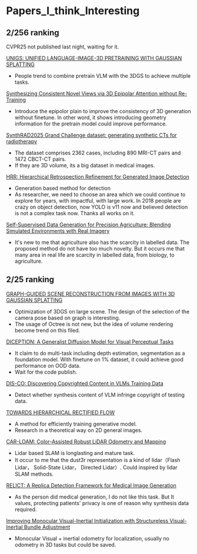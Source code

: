 # Papers_I_think_Interesting

## 2/256 ranking
CVPR25 not published last night, waiting for it.

[UNIGS: UNIFIED LANGUAGE-IMAGE-3D PRETRAINING WITH GAUSSIAN SPLATTING](https://arxiv.org/pdf/2502.17860)
- People trend to combine pretrain VLM with the 3DGS to achieve multiple tasks.

[Synthesizing Consistent Novel Views via 3D Epipolar Attention without Re-Training](https://arxiv.org/pdf/2502.18219)
- Introduce the epipolor plain to improve the consistency of 3D generation without finetune. In other word, it shows introducing geometry information for the pretrain model could improve performance.

[SynthRAD2025 Grand Challenge dataset: generating synthetic CTs for radiotherapy](https://arxiv.org/pdf/2502.17609)
- The dataset comprises 2362 cases, including 890 MRI-CT pairs and 1472 CBCT-CT pairs.
- If they are 3D volume, its a big dataset in medical images.


[HRR: Hierarchical Retrospection Refinement for Generated Image Detection](https://arxiv.org/pdf/2502.17862)
- Generation based method for detection
- As researcher, we need to choose an area which we could continue to explore for years, with impactful, with large work. In 2018 people are crazy on object detection, now YOLO is v11 now and believed detection is not a complex task now. Thanks all works on it.

[Self-Supervised Data Generation for Precision Agriculture: Blending Simulated Environments with Real Imagery](https://arxiv.org/pdf/2502.18320)
- It's new to me that agriculture also has the scarcity in labelled data. The proposed method do not have too much novelty. But it occurs me that many area in real life are scarcity in labelled data, from biology, to agriculture.


## 2/25 ranking
[GRAPH-GUIDED SCENE RECONSTRUCTION FROM IMAGES WITH 3D GAUSSIAN SPLATTING](https://arxiv.org/pdf/2502.17377)
- Optimization of 3DGS on large scene. The design of the selection of the camera pose based on graph is interesting.
- The usage of Octree is not new, but the idea of volume rendering become trend on this filed.

[DICEPTION: A Generalist Diffusion Model for Visual Perceptual Tasks](https://arxiv.org/pdf/2502.17157)
- It claim to do multi-task including depth estimation, segmentation as a foundation model. With finetune on 1% dataset, it could achieve good performance on OOD data.
- Wait for the code publish.

[DIS-CO: Discovering Copyrighted Content in VLMs Training Data](https://arxiv.org/pdf/2502.17358)
- Detect whether synthesis content of VLM infringe copyright of testing data.

[TOWARDS HIERARCHICAL RECTIFIED FLOW](https://arxiv.org/pdf/2502.17436)
- A method for efficiently training generative model.
- Research in a theoretical way on 2D general images.

[CAR-LOAM: Color-Assisted Robust LiDAR Odometry and Mapping](https://arxiv.org/pdf/2502.17249)
- Lidar based SLAM is longlasting and mature task.
- It occur to me that the dust3r representation is a kind of lidar（Flash Lidar， Solid-State Lidar， Directed Lidar）. Could inspired by lidar SLAM methods.

[RELICT: A Replica Detection Framework for Medical Image Generation](https://arxiv.org/pdf/2502.17360)
- As the person did medical generation, I do not like this task. But It values, protecting patients' privacy is one of reason why synthesis data required.

[Improving Monocular Visual-Inertial Initialization with Structureless Visual-Inertial Bundle Adjustment](https://arxiv.org/pdf/2502.16598)
- Monocular Visual + inertial odometry for localization, usually no odometry in 3D tasks but could be saved.
